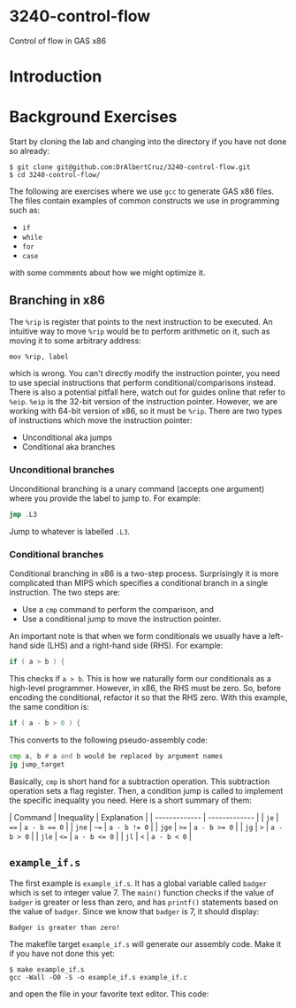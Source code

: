 # 3240-control-flow
Control of flow in GAS x86

# Introduction

# Background Exercises

Start by cloning the lab and changing into the directory if you have not done
so already:

```shell
$ git clone git@github.com:DrAlbertCruz/3240-control-flow.git
$ cd 3240-control-flow/
```

The following are exercises where we use `gcc` to generate GAS x86 files. The
files contain examples of common constructs we use in programming such as:

* `if`
* `while`
* `for`
* `case`

with some comments about how we might optimize it.

## Branching in x86

The `%rip` is register that points to the next instruction to be executed. An
intuitive way to move `%rip` would be to perform arithmetic on it, such as
moving it to some arbitrary address:

```x86
mov %rip, label
```

which is wrong. You can't directly modify the instruction pointer, you need to
use special instructions that perform conditional/comparisons instead. There
is also a potential pitfall here, watch out for guides online that refer to
`%eip`. `%eip` is the 32-bit version of the instruction pointer. However, we
are working with 64-bit version of x86, so it must be `%rip`. There are two
types of instructions which move the instruction pointer:

* Unconditional aka jumps
* Conditional aka branches

### Unconditional branches

Unconditional branching is a unary command (accepts one argument) where you
provide the label to jump to. For example:

```asm
jmp	.L3
```

Jump to whatever is labelled `.L3`.

### Conditional branches

Conditional branching in x86 is a two-step process. Surprisingly it is more
complicated than MIPS which specifies a conditional branch in a single
instruction. The two steps are:

* Use a `cmp` command to perform the comparison, and
* Use a conditional jump to move the instruction pointer.

An important note is that when we form conditionals we usually have a left-hand
side (LHS) and a right-hand side (RHS). For example:

```c
if ( a > b ) {
```

This checks if `a > b`. This is how we naturally form our conditionals as a
high-level programmer. However, in x86, the RHS must be zero. So, before
encoding the conditional, refactor it so that the RHS zero. With this example,
the same condition is:

```c
if ( a - b > 0 ) {
```

This converts to the following pseudo-assembly code:

```asm
cmp a, b # a and b would be replaced by argument names
jg jump_target
```

Basically, `cmp` is short hand for a subtraction operation. This subtraction
operation sets a flag register. Then, a condition jump is called to implement
the specific inequality you need. Here is a short summary of them:

| Command  | Inequality | Explanation |
| ------------- | ------------- |
| `je`  | `==` | `a - b == 0` |
| `jne`  | `~=` | `a - b != 0` |
| `jge`  | `>=` | `a - b >= 0` |
| `jg`  | `>` | `a - b > 0` |
| `jle`  | `<=` | `a - b <= 0` |
| `jl`  | `<` | `a - b < 0` |

## `example_if.s`

The first example is `example_if.s`. It has a global variable called `badger`
which is set to integer value 7. The `main()` function checks if the value of
`badger` is greater or less than zero, and has `printf()` statements based on
the value of `badger`. Since we know that `badger` is 7, it should display:

```shell
Badger is greater than zero!
```

The makefile target `example_if.s` will generate our assembly code. Make it if
you have not done this yet:

```shell
$ make example_if.s
gcc -Wall -O0 -S -o example_if.s example_if.c
```

and open the file in your favorite text editor. This code:

```asm
